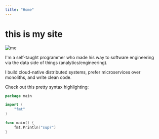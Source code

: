 ```yaml
---
title: "Home"
---
```


# this is my site

![me](/images/me.jpg)

I'm a self-taught programmer who made his way to software engineering via the data side of things (analytics/engineering).

I build cloud-native distributed systems, prefer microservices over monoliths, and write clean code.

Check out this pretty syntax highlighting:

```go
package main

import (
    "fmt"
)

func main() {
    fmt.Println("sup?")
}
```
